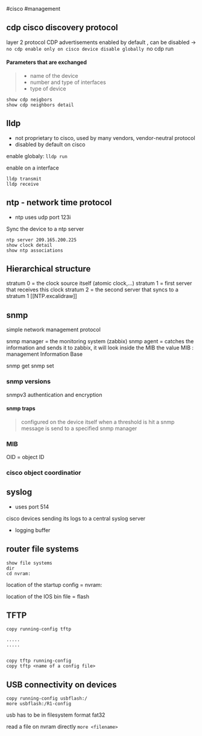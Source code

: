 #cisco #management
## cdp cisco discovery protocol

layer 2 protocol
CDP advertisements
enabled by default , can be disabled -> `no cdp enable
only on cisco device
disable globally `no cdp run

#### Parameters that are exchanged
>- name of the device
>- number and type of interfaces
>- type of device

```
show cdp neigbors
show cdp neighbors detail
```
## lldp

- not proprietary to cisco, used by many vendors, vendor-neutral protocol
- disabled by default on cisco

enable globaly: `lldp run`

enable on a interface
```
lldp transmit
lldp receive
```
## ntp - network time protocol

- ntp uses udp port 123i

Sync the device to a ntp server
```
ntp server 209.165.200.225
show clock detail
show ntp associations
```

## Hierarchical  structure

stratum 0 = the clock source itself (atomic clock,...)
stratum 1 = first server that receives this clock
stratum 2 = the second server that syncs to a stratum 1
[[NTP.excalidraw]]

## snmp

simple network management protocol

snmp manager = the monitoring system (zabbix)
snmp agent = catches the information and sends it to zabbix, it will look inside the MIB the value
MIB : management Information Base

snmp get
snmp set

### snmp versions

snmpv3
authentication and encryption


#### snmp traps
>configured on the device itself
>when a threshold is hit a snmp message is send to a specified snmp manager

### MIB
OID = object ID

### cisco object coordinatior

## syslog

- uses port 514

cisco devices sending its logs to a central syslog server

- logging buffer

## router file systems
```
show file systems
dir
cd nvram:

```

location of the startup config = nvram:

location of the IOS bin file = flash

## TFTP

```
copy running-config tftp

.....
.....


copy tftp running-config
copy tftp <name of a config file>
```


## USB connectivity on devices

```
copy running-config usbflash:/
more usbflash:/R1-config
```
usb has to be in filesystem format fat32

read a file on nvram directly
`more <filename>`


